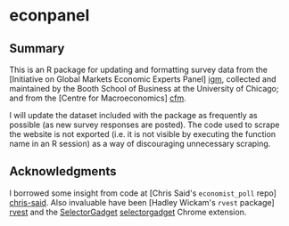 # econpanel

## Summary

This is an R package for updating and formatting survey data from the [Initiative on Global Markets Economic Experts Panel] [igm], collected and maintained by the Booth School of Business at the University of Chicago; and from the [Centre for Macroeconomics] [cfm].

I will update the dataset included with the package as frequently as possible (as new survey responses are posted). The code used to scrape the website is not exported (i.e. it is not visible by executing the function name in an R session) as a way of discouraging unnecessary scraping.

[igm]: http://www.igmchicago.org/igm-economic-experts-panel
[cfm]: http://cfmsurvey.org/

## Acknowledgments

I borrowed some insight from code at [Chris Said's `economist_poll` repo] [chris-said]. Also invaluable have been [Hadley Wickam's `rvest` package] [rvest] and the [SelectorGadget] [selectorgadget] Chrome extension.

[chris-said]: https://github.com/csaid/economist_poll
[rvest]: http://blog.rstudio.org/2014/11/24/rvest-easy-web-scraping-with-r/
[selectorgadget]: http://selectorgadget.com/
